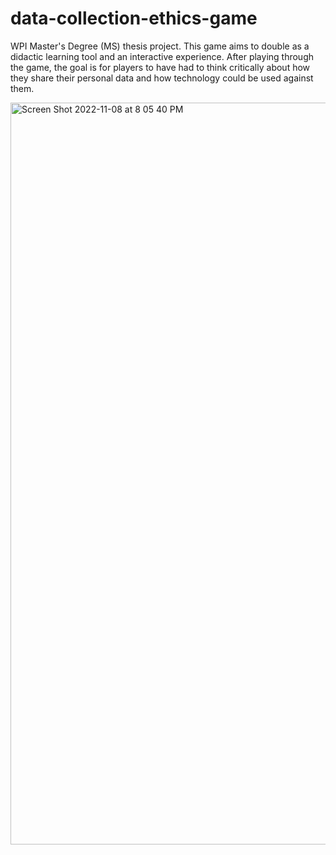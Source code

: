 # data-collection-ethics-game
WPI Master's Degree (MS) thesis project.  This game aims to double as a didactic learning tool and an interactive experience.   After playing through the game, the goal is for players to have had to think critically about how they share their personal data and how technology could be used against them.

<img width="1187" alt="Screen Shot 2022-11-08 at 8 05 40 PM" src="https://user-images.githubusercontent.com/110933291/200710943-3388f2a4-8876-416e-b0db-1b4f21039897.png">
